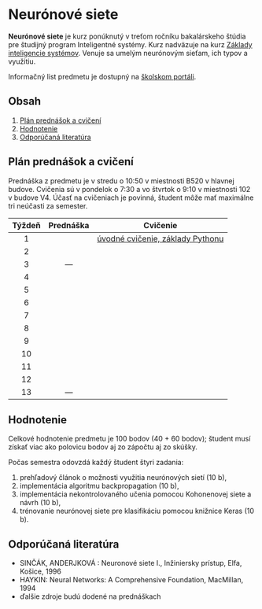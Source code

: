 # Neurónové siete

**Neurónové siete** je kurz ponúknutý v treťom ročníku bakalárskeho štúdia pre študijný program Inteligentné systémy. Kurz nadväzuje na kurz [Základy inteligencie systémov](http://www.cloudai.sk/courses-zis/). Venuje sa umelým neurónovým sieťam, ich typov a využitiu.

Informačný list predmetu je dostupný na [školskom portáli](https://maisportal.tuke.sk/portal/studijneProgramy.mais).

## Obsah
1. [Plán prednášok a cvičení](#plan)
2. [Hodnotenie](#grading)
3. [Odporúčaná literatúra](#textbooks)

## Plán prednášok a cvičení <a name="plan"></a>

Prednáška z predmetu je v stredu o 10:50 v miestnosti B520 v hlavnej budove. Cvičenia sú v pondelok o 7:30 a vo štvrtok o 9:10 v miestnosti 102 v budove V4. Účasť na cvičeniach je povinná, študent môže mať maximálne tri neúčasti za semester.

| Týždeň |                            Prednáška                          |               Cvičenie               |
|:------:|:-------------------------------------------------------------:|:------------------------------------:|
| 1      |                                                               |   [úvodné cvičenie, základy Pythonu](https://github.com/ianmagyar/neural-networks-course/blob/master/labs/lab1-getting-started.md)   |
| 2      |                                                               |                                      |
| 3      |                                —                              |                                      |
| 4      |                                                               |  	                                |
| 5      |                                                               |                                      |
| 6      |                                                               |                                      |
| 7      |                         				                         |                                      |
| 8      |                                                               |                                      |
| 9      |                                                               |                                      |
| 10     |                                                               |                                      |
| 11     |                                                               |                                      |
| 12     |                                                               |                                      |
| 13     |                                —                              |                                      |

## Hodnotenie <a name="grading"></a>

Celkové hodnotenie predmetu je 100 bodov (40 + 60 bodov); študent musí získať viac ako polovicu bodov aj zo zápočtu aj zo skúšky.

Počas semestra odovzdá každý študent štyri zadania:

1. prehľadový článok o možnosti využitia neurónových sietí (10 b),
2. implementácia algoritmu backpropagation (10 b),
3. implementácia nekontrolovaného učenia pomocou Kohonenovej siete a návrh (10 b),
4. trénovanie neurónovej siete pre klasifikáciu pomocou knižnice Keras (10 b).


## Odporúčaná literatúra <a name="textbooks"></a>

* SINČÁK, ANDERJKOVÁ : Neuronové siete I., Inžiniersky prístup, Elfa, Košice, 1996
* HAYKIN: Neural Networks: A Comprehensive Foundation, MacMillan, 1994
* ďalšie zdroje budú dodené na prednáškach